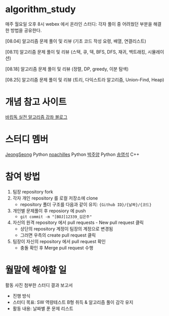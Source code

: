 # algorithm_study

매주 월요일 오후 8시 webex 에서 온라인 스터디: 각자 풀이 중 어려웠던 부분을 해결한 방법을 공유한다.

[08.04] 알고리즘 문제 풀이 및 리뷰 (기초 코드 작성 요령, 배열, 연결리스트)

[08.11] 알고리즘 문제 풀이 및 리뷰 (스택, 큐, 덱, BFS, DFS, 재귀, 백트래킹, 시뮬레이션)

[08.18] 알고리즘 문제 풀이 및 리뷰 (정렬, DP, greedy, 이분 탐색)

[08.25] 알고리즘 문제 풀이 및 리뷰 (트리, 다익스트라 알고리즘, Union-Find, Heap)

# 개념 참고 사이트
[바킹독 실전 알고리즘 강좌 블로그](https://blog.encrypted.gg/category/%EA%B0%95%EC%A2%8C/%EC%8B%A4%EC%A0%84%20%EC%95%8C%EA%B3%A0%EB%A6%AC%EC%A6%98)

# 스터디 멤버
[JeongSeong](https://github.com/JeongSeong) Python
[noachilles](https://github.com/noachilles) Python
[박주양]() Python
[송영석]() C++

# 참여 방법
1. 팀장 repository fork
2. 각자 개인 repository 를 로컬 저장소에 clone
   - repository 폴더 구조를 다음과 같이 유지: `{Github ID}/{날짜}/{코드}`
4. 개인별 문제풀이 후 reposiory 에 push
   - `git commit -m "[BOJ]12339_김은주"`
5. 자신의 원격 repository 에서 pull requests - New pull request 클릭
   - 상단의 repository 계정이 팀장의 계정으로 변경됨
   - 그러면 우측의 create pull request 클릭
7. 팀장이 자신의 repository 에서 pull request 확인
   - 충돌 확인 후 Merge pull request 수행
  
# 월말에 해야할 일
활동 사진 첨부한 스터디 결과 보고서
- 진행 방식
- 스터디 목표: SW 역량테스트 B형 취득 & 알고리즘 풀이 감각 유지
- 활동 내용: 날짜별 푼 문제 리스트
